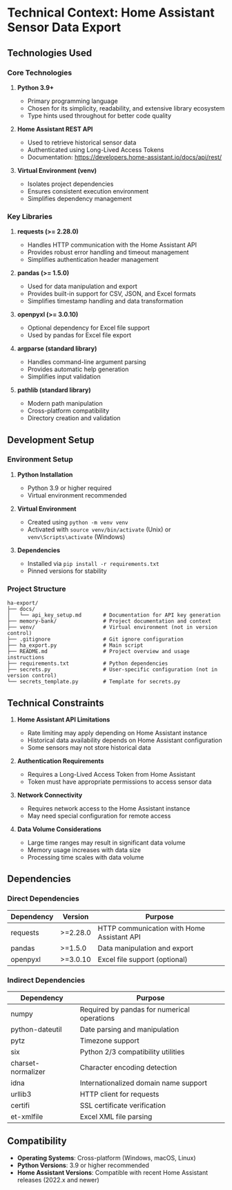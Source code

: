 # Technical Context: Home Assistant Sensor Data Export

## Technologies Used

### Core Technologies

1. **Python 3.9+**
   - Primary programming language
   - Chosen for its simplicity, readability, and extensive library ecosystem
   - Type hints used throughout for better code quality

2. **Home Assistant REST API**
   - Used to retrieve historical sensor data
   - Authenticated using Long-Lived Access Tokens
   - Documentation: https://developers.home-assistant.io/docs/api/rest/

3. **Virtual Environment (venv)**
   - Isolates project dependencies
   - Ensures consistent execution environment
   - Simplifies dependency management

### Key Libraries

1. **requests (>= 2.28.0)**
   - Handles HTTP communication with the Home Assistant API
   - Provides robust error handling and timeout management
   - Simplifies authentication header management

2. **pandas (>= 1.5.0)**
   - Used for data manipulation and export
   - Provides built-in support for CSV, JSON, and Excel formats
   - Simplifies timestamp handling and data transformation

3. **openpyxl (>= 3.0.10)**
   - Optional dependency for Excel file support
   - Used by pandas for Excel file export

4. **argparse (standard library)**
   - Handles command-line argument parsing
   - Provides automatic help generation
   - Simplifies input validation

5. **pathlib (standard library)**
   - Modern path manipulation
   - Cross-platform compatibility
   - Directory creation and validation

## Development Setup

### Environment Setup

1. **Python Installation**
   - Python 3.9 or higher required
   - Virtual environment recommended

2. **Virtual Environment**
   - Created using `python -m venv venv`
   - Activated with `source venv/bin/activate` (Unix) or `venv\Scripts\activate` (Windows)

3. **Dependencies**
   - Installed via `pip install -r requirements.txt`
   - Pinned versions for stability

### Project Structure

```
ha-export/
├── docs/
│   └── api_key_setup.md       # Documentation for API key generation
├── memory-bank/               # Project documentation and context
├── venv/                      # Virtual environment (not in version control)
├── .gitignore                 # Git ignore configuration
├── ha_export.py               # Main script
├── README.md                  # Project overview and usage instructions
├── requirements.txt           # Python dependencies
├── secrets.py                 # User-specific configuration (not in version control)
└── secrets_template.py        # Template for secrets.py
```

## Technical Constraints

1. **Home Assistant API Limitations**
   - Rate limiting may apply depending on Home Assistant instance
   - Historical data availability depends on Home Assistant configuration
   - Some sensors may not store historical data

2. **Authentication Requirements**
   - Requires a Long-Lived Access Token from Home Assistant
   - Token must have appropriate permissions to access sensor data

3. **Network Connectivity**
   - Requires network access to the Home Assistant instance
   - May need special configuration for remote access

4. **Data Volume Considerations**
   - Large time ranges may result in significant data volume
   - Memory usage increases with data size
   - Processing time scales with data volume

## Dependencies

### Direct Dependencies

| Dependency | Version | Purpose |
|------------|---------|---------|
| requests   | >=2.28.0 | HTTP communication with Home Assistant API |
| pandas     | >=1.5.0  | Data manipulation and export |
| openpyxl   | >=3.0.10 | Excel file support (optional) |

### Indirect Dependencies

| Dependency | Purpose |
|------------|---------|
| numpy      | Required by pandas for numerical operations |
| python-dateutil | Date parsing and manipulation |
| pytz       | Timezone support |
| six        | Python 2/3 compatibility utilities |
| charset-normalizer | Character encoding detection |
| idna       | Internationalized domain name support |
| urllib3    | HTTP client for requests |
| certifi    | SSL certificate verification |
| et-xmlfile | Excel XML file parsing |

## Compatibility

- **Operating Systems**: Cross-platform (Windows, macOS, Linux)
- **Python Versions**: 3.9 or higher recommended
- **Home Assistant Versions**: Compatible with recent Home Assistant releases (2022.x and newer)
